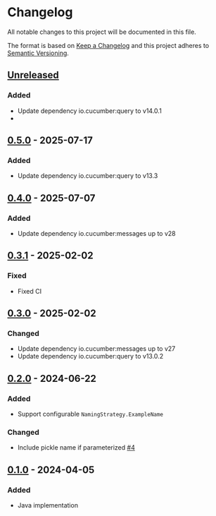 # Changelog

All notable changes to this project will be documented in this file.

The format is based on [Keep a Changelog](https://keepachangelog.com/en/1.0.0/)
and this project adheres to [Semantic Versioning](https://semver.org/spec/v2.0.0.html).

## [Unreleased]
### Added
- Update dependency io.cucumber:query to v14.0.1
- 
## [0.5.0] - 2025-07-17
### Added
- Update dependency io.cucumber:query to v13.3

## [0.4.0] - 2025-07-07
### Added
- Update dependency io.cucumber:messages up to v28

## [0.3.1] - 2025-02-02
### Fixed
- Fixed CI

## [0.3.0] - 2025-02-02
### Changed
- Update dependency io.cucumber:messages up to v27
- Update dependency io.cucumber:query to v13.0.2

## [0.2.0] - 2024-06-22
### Added
- Support configurable `NamingStrategy.ExampleName`

### Changed
- Include pickle name if parameterized [#4](https://github.com/cucumber/testng-xml-formatter/pull/4)

## [0.1.0] - 2024-04-05
### Added
- Java implementation

[Unreleased]: https://github.com/cucumber/testng-xml-formatter/compare/v0.5.0...HEAD
[0.5.0]: https://github.com/cucumber/testng-xml-formatter/compare/v0.4.0...v0.5.0
[0.4.0]: https://github.com/cucumber/testng-xml-formatter/compare/v0.3.1...v0.4.0
[0.3.1]: https://github.com/cucumber/testng-xml-formatter/compare/v0.3.0...v0.3.1
[0.3.0]: https://github.com/cucumber/testng-xml-formatter/compare/v0.2.0...v0.3.0
[0.2.0]: https://github.com/cucumber/testng-xml-formatter/compare/v0.1.0...v0.2.0
[0.1.0]: https://github.com/cucumber/testng-xml-formatter/compare/84ab54710362cbbfa1545d092fd4c9d0e69f74cf...v0.1.0
